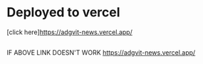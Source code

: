 # Deployed to vercel
[click here]https://adgvit-news.vercel.app/

## 
IF ABOVE LINK DOESN'T WORK
https://adgvit-news.vercel.app/

